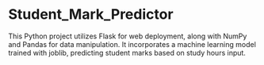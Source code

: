 # Student_Mark_Predictor
This Python project utilizes Flask for web deployment, along with NumPy and Pandas for data manipulation. It incorporates a machine learning model trained with joblib, predicting student marks based on study hours input.
